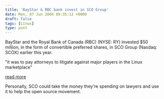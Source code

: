 ```yaml
---
title: 'BayStar & RBC bank invest in SCO Group'
date: Mon, 07 Jun 2004 09:35:12 +0000
draft: false
tags: [Linux]
type: post
---
```


BayStar and the Royal Bank of Canada (RBC) (NYSE: RY) invested $50 million, in the form of convertible preferred shares, in SCO Group (Nasdaq: SCOX) earlier this year.

"it was to pay attorneys to litigate against major players in the Linux marketplace"

[read more](http://www.fool.com/news/mft/2004/mft04060313.htm?source=eptyholnk303100&logvisit=y&npu=y&bounce=y&bounce2=y)

Personally, SCO could take the money they're spending on lawyers and use it to help the open source movement.
